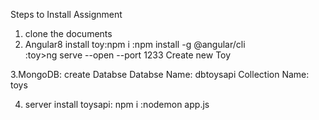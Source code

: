 
Steps to Install Assignment
 1. clone the documents
 2. Angular8 
 install toy:npm i
               :npm install -g  @angular/cli  
               :toy>ng serve --open --port 1233
    Create new Toy 
             
 3.MongoDB: create Databse 
              Databse Name: dbtoysapi
              Collection Name: toys
 
 4. server
 install  toysapi: npm i
                   :nodemon app.js
              
